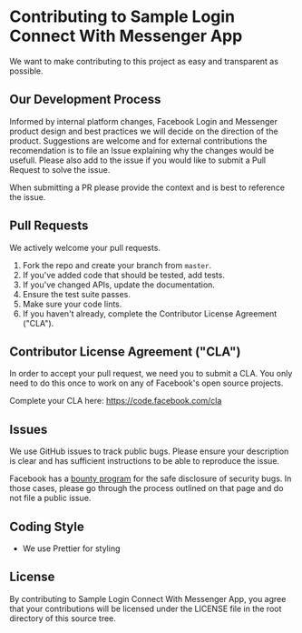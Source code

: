 # Contributing to Sample Login Connect With Messenger App
We want to make contributing to this project as easy and transparent as
possible.

## Our Development Process
Informed by internal platform changes, Facebook Login and Messenger product design and best
practices we will decide on the direction of the product. Suggestions are welcome
and for external contributions the recomendation is to file an Issue explaining
why the changes would be usefull. Please also add to the issue if you would like
to submit a Pull Request to solve the issue.

When submitting a PR please provide the context and is best to reference the
issue.

## Pull Requests
We actively welcome your pull requests.

1. Fork the repo and create your branch from `master`.
2. If you've added code that should be tested, add tests.
3. If you've changed APIs, update the documentation.
4. Ensure the test suite passes.
5. Make sure your code lints.
6. If you haven't already, complete the Contributor License Agreement ("CLA").

## Contributor License Agreement ("CLA")
In order to accept your pull request, we need you to submit a CLA. You only need
to do this once to work on any of Facebook's open source projects.

Complete your CLA here: <https://code.facebook.com/cla>

## Issues
We use GitHub issues to track public bugs. Please ensure your description is
clear and has sufficient instructions to be able to reproduce the issue.

Facebook has a [bounty program](https://www.facebook.com/whitehat/) for the safe
disclosure of security bugs. In those cases, please go through the process
outlined on that page and do not file a public issue.

## Coding Style
* We use Prettier for styling

## License
By contributing to Sample Login Connect With Messenger App, you agree that
your contributions will be licensed under the LICENSE file in the root directory
of this source tree.
